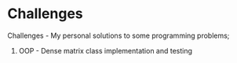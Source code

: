 # Challenges
Challenges - My personal solutions to some programming problems;

1. OOP - Dense matrix class implementation and testing
